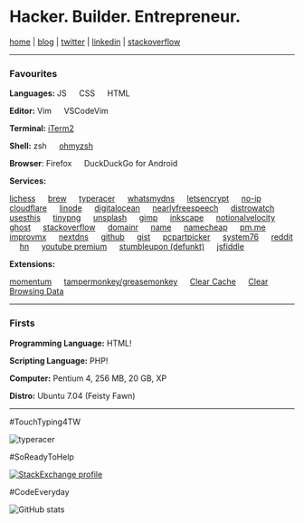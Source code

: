 # Hacker. Builder. Entrepreneur.

[home](https://gprasanth.in) | [blog](https://jrnl.in) | [twitter](https://twitter.com/gprasanth92) | [linkedin](https://linkedin.com/in/gprasanth92) | [stackoverflow](https://stackoverflow.com/users/story/1273830)

---

### Favourites

**Languages:** JS &emsp; CSS &emsp; HTML

**Editor:** Vim &emsp; VSCodeVim

**Terminal:** [iTerm2](https://iterm2.com)

**Shell:** zsh &emsp; [ohmyzsh](https://ohmyz.sh)

**Browser**: Firefox &emsp; DuckDuckGo for Android

**Services:**

[lichess](https://lichess.org) &emsp; [brew](https://homebrew.sh) &emsp; [typeracer](https://play.typeracer.com) &emsp; [whatsmydns](https://whatsmydns.net) &emsp; [letsencrypt](https://letsencrypt.org) &emsp; [no-ip](https://no-ip.com) &emsp; [cloudflare](https://cloudflare.com) &emsp; [linode](https://linode.com) &emsp; [digitalocean](https://digitalocean.com) &emsp; [nearlyfreespeech](https://nearlyfreespeech.net) &emsp; [distrowatch](https://distrowatch.com) &emsp; [usesthis](https://usesthis.com) &emsp; [tinypng](https://tinypng.com) &emsp; [unsplash](https://unsplash.com) &emsp; [gimp](https://www.gimp.org) &emsp; [inkscape](https://inkscape.org)  &emsp; [notionalvelocity](https://notationalvelocity.net) &emsp; [ghost](https://ghost.org) &emsp; [stackoverflow](https://stackoverflow.com) &emsp; [domainr](https://domainr.com) &emsp; [name](https://name.com) &emsp; [namecheap](https://namecheap.com) &emsp; [pm.me](https://protonmail.com) &emsp; [improvmx](https://improvmx.com) &emsp; [nextdns](https://nextdns.io) &emsp; [github](https://github.com/) &emsp; [gist](https://gist.github.com/) &emsp; [pcpartpicker](https://pcpartpicker.com) &emsp; [system76](https://system76.com) &emsp; [reddit](https://reddit.com) &emsp; [hn](https://news.ycombinator.com) &emsp; [youtube premium](https://youtube.com/premium) &emsp; [stumbleupon (defunkt)](https://stumbleupon.com) &emsp; [jsfiddle](https://jsfiddle.net)

**Extensions:**

[momentum](https://momentumdash.com) &emsp; [tampermonkey/greasemonkey](https://www.tampermonkey.net) &emsp; [Clear Cache](https://chrome.google.com/webstore/detail/clear-cache/cppjkneekbjaeellbfkmgnhonkkjfpdn?hl=en) &emsp; [Clear Browsing Data](https://github.com/dessant/clear-browsing-data)

---

### Firsts

**Programming Language:** HTML!

**Scripting Language:** PHP!

**Computer:** Pentium 4, 256 MB, 20 GB, XP

**Distro:** Ubuntu 7.04 (Feisty Fawn)

---

#TouchTyping4TW

![typeracer](https://data.typeracer.com/misc/badge?user=gprasanth)

#SoReadyToHelp

[![StackExchange profile](https://stackexchange.com/users/flair/1329677.png?theme=clean)](https://stackexchange.com/users/1329677)

#CodeEveryday

![GitHub stats](https://github-readme-stats.vercel.app/api?username=gprasanth&count_private=true)

<!--

Here are some ideas to get you started:

- 🔭 I’m currently working on ...
- 🌱 I’m currently learning ...
- 👯 I’m looking to collaborate on ...
- 🤔 I’m looking for help with ...
- 💬 Ask me about ...
- 📫 How to reach me: ...
- 😄 Pronouns: ...
- ⚡ Fun fact: ...
-->
